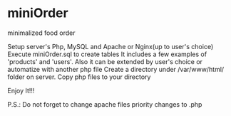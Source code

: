 # miniOrder
minimalized food order 

Setup server's Php, MySQL and Apache or Nginx(up to user's choice)
Execute miniOrder.sql to create tables
It includes a few examples of 'products' and 'users'. Also it can be extended by user's choice or automatize with another php file
Create a directory under /var/www/html/ folder on server.
Copy php files to your directory

Enjoy It!!!

P.S.: Do not forget to change apache files priority changes to .php
